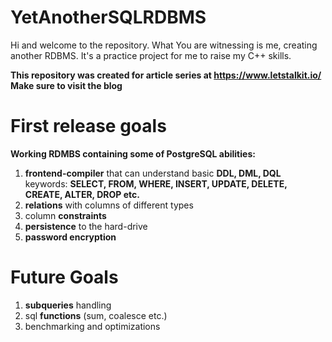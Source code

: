 # YetAnotherSQLRDBMS

Hi and welcome to the repository. What You are witnessing is me, creating another RDBMS. It's a practice project for me to raise my C++ skills.  
  
**This repository was created for article series at https://www.letstalkit.io/ Make sure to visit the blog**

# First release goals

**Working RDMBS containing some of PostgreSQL abilities:** 
  1. **frontend-compiler** that can understand basic **DDL, DML, DQL** keywords: **SELECT, FROM, WHERE, INSERT, UPDATE, DELETE, CREATE, ALTER, DROP etc.**
  2. **relations** with columns of different types
  3. column **constraints**
  4. **persistence** to the hard-drive
  5. **password encryption**

# Future Goals
  1. **subqueries** handling
  2. sql **functions** (sum, coalesce etc.)
  3. benchmarking and optimizations
